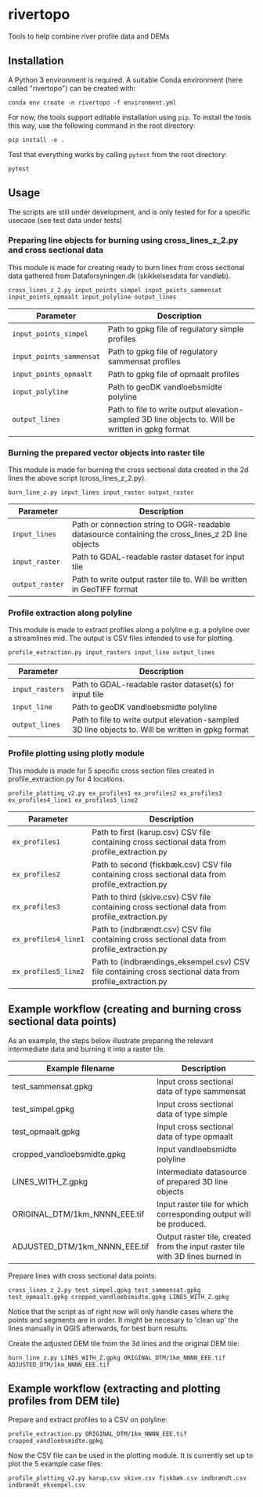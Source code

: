 # rivertopo
Tools to help combine river profile data and DEMs

## Installation
A Python 3 environment is required. A suitable Conda environment (here called
"rivertopo") can be created with:

```
conda env create -n rivertopo -f environment.yml
```

For now, the tools support editable installation using `pip`. To install the
tools this way, use the following command in the root directory:

```
pip install -e .
```

Test that everything works by calling `pytest` from the root directory:

```
pytest
```
## Usage

The scripts are still under development, and is only tested for for a specific usecase (see test data under tests) 

### Preparing line objects for burning using cross_lines_z_2.py and cross sectional data
This module is made for creating ready to burn lines from cross sectional data gathered from Dataforsyningen.dk (skikkelsesdata for vandløb). 

```
cross_lines_z_2.py input_points_simpel input_points_sammensat input_points_opmaalt input_polyline output_lines 
```
| Parameter | Description |
| --------- | ----------- |
| `input_points_simpel` | Path to gpkg file of regulatory simple profiles |
| `input_points_sammensat` | Path to gpkg file of regulatory sammensat profiles |
| `input_points_opmaalt` | Path to gpkg file of opmaalt profiles |
| `input_polyline` | Path to geoDK vandloebsmidte polyline |
| `output_lines` | Path to file to write output elevation-sampled 3D line objects to. Will be written in gpkg format |

### Burning the prepared vector objects into raster tile
This module is made for burning the cross sectional data created in the 2d lines the above script (cross_lines_z_2.py).
```
burn_line_z.py input_lines input_raster output_raster 
```
| Parameter | Description |
| --------- | ----------- |
| `input_lines` |  Path or connection string to OGR-readable datasource containing the cross_lines_z 2D line objects |
| `input_raster` | Path to GDAL-readable raster dataset for input tile |
| `output_raster` | Path to write output raster tile to. Will be written in GeoTIFF format |

### Profile extraction along polyline
This module is made to extract profiles along a polyline e.g. a polyline over a streamlines mid. The output is CSV files intended to use for plotting.
```
profile_extraction.py input_rasters input_line output_lines 
```
| Parameter | Description |
| --------- | ----------- |
| `input_rasters` |   Path to GDAL-readable raster dataset(s) for input tile |
| `input_line` | Path to geoDK vandloebsmidte polyline |
| `output_lines` | Path to file to write output elevation-sampled 3D line objects to. Will be written in gpkg format |

### Profile plotting using plotly module
This module is made for 5 specific cross section files created in profile_extraction.py for 4 locations. 
```
profile_plotting_v2.py ex_profiles1 ex_profiles2 ex_profiles3 ex_profiles4_line1 ex_profiles5_line2
```
| Parameter | Description |
| --------- | ----------- |
| `ex_profiles1` | Path to first (karup.csv) CSV file containing cross sectional data from profile_extraction.py |
| `ex_profiles2` | Path to second (fiskbæk.csv) CSV file containing cross sectional data from profile_extraction.py |
| `ex_profiles3` | Path to third (skive.csv) CSV file containing cross sectional data from profile_extraction.py |
| `ex_profiles4_line1` | Path to (indbrændt.csv) CSV file containing cross sectional data from profile_extraction.py |
| `ex_profiles5_line2` | Path to (indbrændings_eksempel.csv) CSV file containing cross sectional data from profile_extraction.py |

## Example workflow (creating and burning cross sectional data points)

As an example, the steps below illustrate preparing the relevant intermediate data and burning it into a raster tile.

| Example filename | Description |
| ---------------- | ----------- |
| test_sammensat.gpkg | Input cross sectional data of type sammensat |
| test_simpel.gpkg | Input cross sectional data of type simple |
| test_opmaalt.gpkg | Input cross sectional data of type opmaalt |
| cropped_vandloebsmidte.gpkg | Input vandloebsmidte polyline |
| LINES_WITH_Z.gpkg | Intermediate datasource of prepared 3D line objects |
| ORIGINAL_DTM/1km_NNNN_EEE.tif | Input raster tile for which corresponding output will be produced. |
| ADJUSTED_DTM/1km_NNNN_EEE.tif | Output raster tile, created from the input raster tile with 3D lines burned in |

Prepare lines with cross sectional data points:

```
cross_lines_z_2.py test_simpel.gpkg test_sammensat.gpkg test_opmaalt.gpkg cropped_vandloebsmidte.gpkg LINES_WITH_Z.gpkg 
```

Notice that the script as of right now will only handle cases where the points and segments are in order. It might be necesary to 'clean up' the lines manually in QGIS afterwards, for best burn results.

Create the adjusted DEM tile from the 3d lines and the original DEM tile:

```
burn_line_z.py LINES_WITH_Z.gpkg ORIGINAL_DTM/1km_NNNN_EEE.tif ADJUSTED_DTM/1km_NNNN_EEE.tif 
```

## Example workflow (extracting and plotting profiles from DEM tile)

Prepare and extract profiles to a CSV on polyline:

```
profile_extraction.py ORIGINAL_DTM/1km_NNNN_EEE.tif cropped_vandloebsmidte.gpkg 
```

Now the CSV file can be used in the plotting module. It is currently set up to plot the 5 example case files:

```
profile_plotting_v2.py karup.csv skive.csv fiskbæk.csv indbrændt.csv indbrændt_eksempel.csv
```



